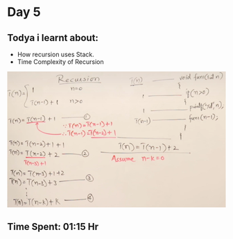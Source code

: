 # Day 5
## Todya i learnt about:
* How recursion uses Stack.
* Time Complexity of Recursion


<img src="time_complexity_of_recursion.png" width="600">

## Time Spent: **01:15** Hr
